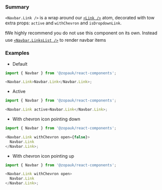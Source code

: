 ### Summary

`<Navbar.Link />` is a wrap around our [`<Link />`](/#/Components/Atoms/Link) atom, decorated with tow extra props: `active` and `withChevron` and `isDropdownLink`.

❗️We highly recommend you do not use this component on its own. Instead use [`<Navbar.LinksList />`](#/Components/Organisms/Navbar/NavbarLinksList) to render navbar items

### Examples

- Default

```ts { "props": { "style": { "backgroundColor": "#FFFFFF", "border": "none" } } }
import { Navbar } from '@zopauk/react-components';

<Navbar.Link>Navbar.Link</Navbar.Link>;
```

- Active

```ts { "props": { "style": { "backgroundColor": "#FFFFFF", "border": "none" } } }
import { Navbar } from '@zopauk/react-components';

<Navbar.Link active>Navbar.Link</Navbar.Link>;
```

- With chevron icon pointing down

```ts { "props": { "style": { "backgroundColor": "#FFFFFF", "border": "none" } } }
import { Navbar } from '@zopauk/react-components';

<Navbar.Link withChevron open={false}>
  Navbar.Link
</Navbar.Link>;
```

- With chevron icon pointing up

```ts { "props": { "style": { "backgroundColor": "#FFFFFF", "border": "none" } } }
import { Navbar } from '@zopauk/react-components';

<Navbar.Link withChevron open>
  Navbar.Link
</Navbar.Link>;
```

